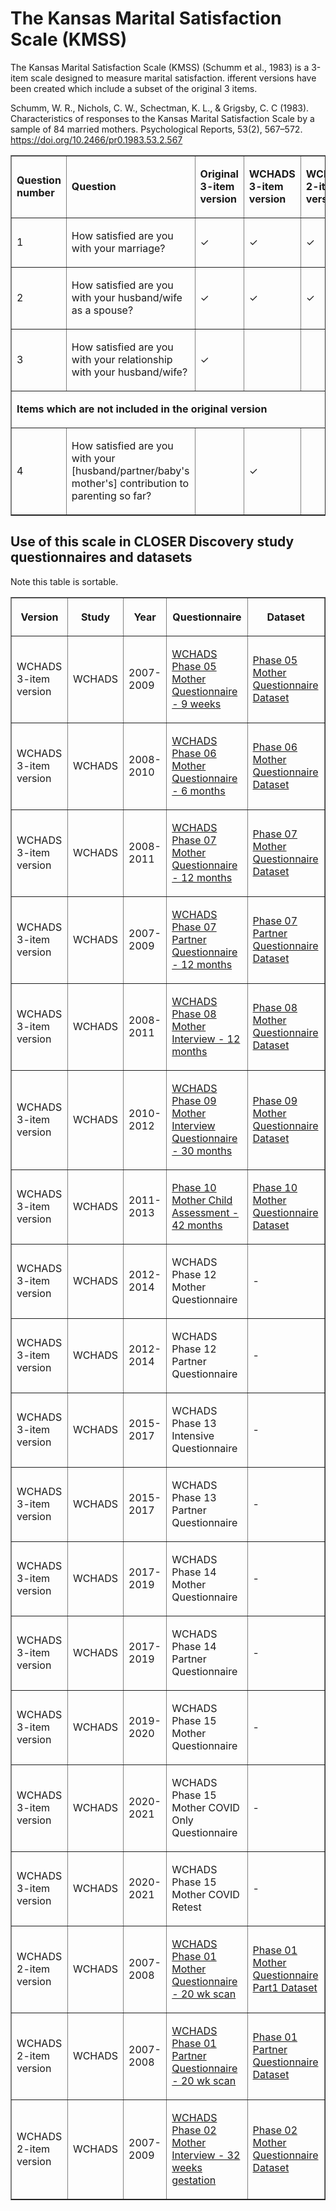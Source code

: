 <h1>
  The Kansas Marital Satisfaction Scale (KMSS) 
</h1>
<p>
  The Kansas Marital Satisfaction Scale (KMSS) (Schumm et al., 1983) is a 3-item scale designed to measure marital satisfaction. 
  ifferent versions have been created which include a subset of the original 3 items.
</p>
<p>
      Schumm, W. R., Nichols, C. W., Schectman, K. L., & Grigsby, C. C (1983). Characteristics of responses to the Kansas Marital Satisfaction Scale by a sample of 84 married mothers. Psychological Reports, 53(2), 567–572.
      <a href="https://doi.org/10.2466/pr0.1983.53.2.567">https://doi.org/10.2466/pr0.1983.53.2.567</a>
</p>
<table border="1" cellspacing="0" cellpadding="0" width="95%">
  <colgroup>
      <col>
  </colgroup>
  <colgroup>
      <col>
  </colgroup>
  <colgroup>
      <col>
  </colgroup>
  <colgroup>
      <col>
  </colgroup>
  <colgroup>
      <col>
  </colgroup>
  <tbody>
      <tr>
          <td>
              <p>
                  <strong>Question    number</strong>
              </p>
          </td>
          <td>
              <p>
                  <strong>Question</strong>
              </p>
          </td>
          <td>
              <p>
                  <strong>Original 3-item version</strong>
              </p>
          </td>
          <td>
              <p>
                  <strong>WCHADS 3-item version</strong>
              </p>
          </td>
          <td>
              <p>
                  <strong>WCHADS 2-item version</strong>
              </p>
          </td>
      </tr>
      <tr>
          <td>
              <p>
                  1
              </p>
          </td>
          <td>
              <p>
                  How satisfied are you with your marriage?
              </p>
          </td>
          <td>
              <p>
                  ✓
              </p>
          </td>
          <td>
              <p>
                  ✓
              </p>
          </td>
          <td>
              <p>
                  ✓
              </p>
          </td>
      </tr>
      <tr>
          <td>
              <p>
                  2
              </p>
          </td>
          <td>
              <p>
                  How satisfied are you with your husband/wife as a spouse?
              </p>
          </td>
          <td>
              <p>
                  ✓
              </p>
          </td>
          <td>
              <p>
                  ✓
              </p>
          </td>
          <td>
              <p>
                  ✓
              </p>
          </td>
      </tr>
      <tr>
          <td>
              <p>
                  3
              </p>
          </td>
          <td>
              <p>
                  How satisfied are you with your relationship with your husband/wife?
              </p>
          </td>
          <td>
              <p>
                  ✓
              </p>
          </td>
          <td>
          </td>
          <td>
          </td>
      </tr>
      <tr>
          <td colspan="5">
              <p>
                  <strong>
                      Items    which are not included in the original version
                  </strong>
              </p>
          </td>
      </tr>
      <tr>
          <td>
              <p>
                  4
              </p>
          </td>
          <td>
              <p>
                  How satisfied are you with your [husband/partner/baby's mother's] contribution to parenting so far?
              </p>
          </td>
          <td>
          </td>
          <td>
              <p>
                  ✓
              </p>
          </td>
          <td>
          </td>
      </tr>
  </tbody>
</table>
<h2>
  Use  of this scale in CLOSER Discovery study questionnaires and datasets
</h2>
Note this table is sortable.
<table class="table sortable" border="1" cellspacing="0" cellpadding="0" width="95%">
  <colgroup>
      <col>
  </colgroup>
  <colgroup>
      <col>
  </colgroup>
  <colgroup>
      <col>
  </colgroup>
  <colgroup>
      <col>
  </colgroup>
  <colgroup>
      <col>
  </colgroup>
  <thead>
      <tr>
          <th title="Background colour :">
                 <p>
                  <strong>Version</strong>
              </p>
          </th>
          <th title="Background colour :">
              <p>
                  <strong>Study</strong>
              </p>
          </th>
          <th>
              <p>
                  <strong>Year</strong>
              </p>
          </th>
          <th title="Background colour :">
              <p>
                  <strong>Questionnaire</strong>
              </p>
          </th>
          <th title="Background colour :">
              <p>
                  <strong>Dataset</strong>
              </p>
          </th>
        </tr>
      </thead>
        <tbody>
        <tr>
          <td>
              <p>
                  WCHADS 3-item version
              </p>
          </td>
          <td>
              <p>
                  WCHADS
              </p>
          </td>
          <td>
              <p>
                  2007-2009
              </p>
          </td>
          <td>
              <p>
                  <a href="https://discovery.closer.ac.uk/item/uk.wchads/e5f2e642-f528-4fef-bae5-a37ebfd5c611">
                      WCHADS Phase 05 Mother Questionnaire - 9 weeks                   
                  </a>
              </p>
          </td>
          <td>
              <p>
                  <a href="https://discovery.closer.ac.uk/item/uk.wchads/f78115a8-4b44-448e-8bdb-69d5d65bccb8">
                     Phase 05 Mother Questionnaire Dataset
                  </a>
              </p>
          </td>
        </tr>
        <tr>
          <td>
              <p>
                  WCHADS 3-item version
              </p>
          </td>
          <td>
              <p>
                  WCHADS
              </p>
          </td>
          <td>
              <p>
                  2008-2010
              </p>
          </td>
          <td>
              <p>
                  <a href="https://discovery.closer.ac.uk/item/uk.wchads/467e0c07-0aef-4c92-9368-8936d1d7fdae">
                      WCHADS Phase 06 Mother Questionnaire - 6 months                   
                  </a>
              </p>
          </td>
          <td>
              <p>
                  <a href="https://discovery.closer.ac.uk/item/uk.wchads/158e3ae8-5437-4c5f-afb2-3fdfecb59999">
                     Phase 06 Mother Questionnaire Dataset
                  </a>
              </p>
          </td>
        </tr>
        <tr>
          <td>
              <p>
                  WCHADS 3-item version
              </p>
          </td>
          <td>
              <p>
                  WCHADS
              </p>
          </td>
          <td>
              <p>
                  2008-2011
              </p>
          </td>
          <td>
              <p>
                  <a href="https://discovery.closer.ac.uk/item/uk.wchads/4baaa879-deb5-4629-bb98-2f6b9e44160b">
                      WCHADS Phase 07 Mother Questionnaire - 12 months
                  </a>
              </p>
          </td>
          <td>
              <p>
                  <a href="https://discovery.closer.ac.uk/item/uk.wchads/d1c73940-ff8c-481c-99e2-658c37a72284">
                     Phase 07 Mother Questionnaire Dataset
                  </a>
              </p>
          </td>
        </tr>
        <tr>
          <td>
              <p>
                  WCHADS 3-item version
              </p>
          </td>
          <td>
              <p>
                  WCHADS
              </p>
          </td>
          <td>
              <p>
                  2007-2009
              </p>
          </td>
          <td>
              <p>
                  <a href="https://discovery.closer.ac.uk/item/uk.wchads/b5c2abd0-806e-4638-8818-c4e0638ce2a0">
                      WCHADS Phase 07 Partner Questionnaire - 12 months                  
                  </a>
              </p>
          </td>
          <td>
              <p>
                  <a href="https://discovery.closer.ac.uk/item/uk.wchads/7de53a48-c382-494d-8a12-a698ccc77bd2">
                     Phase 07 Partner Questionnaire Dataset
                  </a>
              </p>
          </td>
        </tr>
        <tr>
          <td>
              <p>
                  WCHADS 3-item version
              </p>
          </td>
          <td>
              <p>
                  WCHADS
              </p>
          </td>
          <td>
              <p>
                  2008-2011
              </p>
          </td>
          <td>
              <p>
                  <a href="https://discovery.closer.ac.uk/item/uk.wchads/88653faf-ec25-4722-af73-5111ad68be88">
                      WCHADS Phase 08 Mother Interview - 12 months                   
                  </a>
              </p>
          </td>
          <td>
              <p>
                  <a href="https://discovery.closer.ac.uk/item/uk.wchads/0c21ab7d-9494-48e7-b35d-07b47acaf0d9">
                    Phase 08 Mother Questionnaire Dataset
                  </a>
              </p>
          </td>
        </tr>
        <tr>
          <td>
              <p>
                  WCHADS 3-item version
              </p>
          </td>
          <td>
              <p>
                  WCHADS
              </p>
          </td>
          <td>
              <p>
                  2010-2012
              </p>
          </td>
          <td>
              <p>
                  <a href="https://discovery.closer.ac.uk/item/uk.wchads/e8477d12-f174-41a0-aea8-0a9402e7b89c">
                      WCHADS Phase 09 Mother Interview Questionnaire - 30 months                   
                  </a>
              </p>
          </td>
          <td>
              <p>
                  <a href="https://discovery.closer.ac.uk/item/uk.wchads/958a7eec-e1b1-4f35-9d71-d31d6a321bb0">
                     Phase 09 Mother Questionnaire Dataset
                  </a>
              </p>
          </td>
        </tr>
        <tr>
          <td>
              <p>
                  WCHADS 3-item version
              </p>
          </td>
          <td>
              <p>
                  WCHADS
              </p>
          </td>
          <td>
              <p>
                  2011-2013
              </p>
          </td>
          <td>
              <p>
                  <a href="https://discovery.closer.ac.uk/item/uk.wchads/0b24b6e9-c0ad-48f3-bf81-09e2db10d989">
                      Phase 10 Mother Child Assessment - 42 months                   
                  </a>
              </p>
          </td>
          <td>
              <p>
                  <a href="https://discovery.closer.ac.uk/item/uk.wchads/1d13fc3b-5391-4820-a595-670cf0e4670a">
                     Phase 10 Mother Questionnaire Dataset
                  </a>
              </p>
          </td>
        </tr>
        <tr>
          <td>
              <p>
                  WCHADS 3-item version
              </p>
          </td>
          <td>
              <p>
                  WCHADS
              </p>
          </td>
          <td>
              <p>
                  2012-2014
              </p>
          </td>
          <td>
              <p>
                      WCHADS Phase 12 Mother Questionnaire                   
              </p>
          </td>
          <td>
            <p>
                    -                   
              </p>
          </td>
        </tr>
        <tr>
          <td>
              <p>
                  WCHADS 3-item version
              </p>
          </td>
          <td>
              <p>
                  WCHADS
              </p>
          </td>
          <td>
              <p>
                  2012-2014
              </p>
          </td>
          <td>
              <p>
                      WCHADS Phase 12 Partner Questionnaire                  
              </p>
          </td>
          <td>
            <p>
                    -                   
              </p>
          </td>
        </tr>
        <tr>
          <td>
              <p>
                  WCHADS 3-item version
              </p>
          </td>
          <td>
              <p>
                  WCHADS
              </p>
          </td>
          <td>
              <p>
                  2015-2017
              </p>
          </td>
          <td>
              <p>
                      WCHADS Phase 13 Intensive Questionnaire                  
              </p>
          </td>
          <td>
            <p>
                    -                   
              </p>
          </td>
        </tr>
        <tr>
          <td>
              <p>
                  WCHADS 3-item version
              </p>
          </td>
          <td>
              <p>
                  WCHADS
              </p>
          </td>
          <td>
              <p>
                  2015-2017
              </p>
          </td>
          <td>
              <p>
                      WCHADS Phase 13 Partner Questionnaire                   
              </p>
          </td>
          <td>
            <p>
                    -                   
              </p>
          </td>
        </tr>
        <tr>
          <td>
              <p>
                  WCHADS 3-item version
              </p>
          </td>
          <td>
              <p>
                  WCHADS
              </p>
          </td>
          <td>
              <p>
                  2017-2019
              </p>
          </td>
          <td>
              <p>
                      WCHADS Phase 14 Mother Questionnaire                  
              </p>
          </td>
          <td>
            <p>
                    -                   
              </p>
          </td>
        </tr>
        <tr>
          <td>
              <p>
                  WCHADS 3-item version
              </p>
          </td>
          <td>
              <p>
                  WCHADS
              </p>
          </td>
          <td>
              <p>
                  2017-2019
              </p>
          </td>
          <td>
              <p>
                      WCHADS Phase 14 Partner Questionnaire                 
              </p>
          </td>
          <td>
            <p>
                    -                   
              </p>
          </td>
        </tr>
        <tr>
          <td>
              <p>
                  WCHADS 3-item version
              </p>
          </td>
          <td>
              <p>
                  WCHADS
              </p>
          </td>
          <td>
              <p>
                  2019-2020
              </p>
          </td>
          <td>
              <p>
                      WCHADS Phase 15 Mother Questionnaire                   
              </p>
          </td>
          <td>
            <p>
                    -                   
              </p>
          </td>
        </tr>
        <tr>
          <td>
              <p>
                  WCHADS 3-item version
              </p>
          </td>
          <td>
              <p>
                  WCHADS
              </p>
          </td>
          <td>
              <p>
                  2020-2021
              </p>
          </td>
          <td>
              <p>
                     WCHADS Phase 15 Mother COVID Only Questionnaire                   
              </p>
          </td>
          <td>
            <p>
                    -                   
              </p>
          </td>
        </tr>
        <tr>
          <td>
              <p>
                  WCHADS 3-item version
              </p>
          </td>
          <td>
              <p>
                  WCHADS
              </p>
          </td>
          <td>
              <p>
                  2020-2021
              </p>
          </td>
          <td>
              <p>
                      WCHADS Phase 15 Mother COVID Retest                   
              </p>
          </td>
          <td>
            <p>
                    -                   
              </p>
          </td>
        </tr>
        <tr>
          <td>
              <p>
                  WCHADS 2-item version
              </p>
          </td>
          <td>
              <p>
                  WCHADS
              </p>
          </td>
          <td>
              <p>
                  2007-2008
              </p>
          </td>
          <td>
              <p>
                  <a href="https://discovery.closer.ac.uk/item/uk.wchads/f10d92d8-896b-45c6-92cf-a8374d1f4a40">
                      WCHADS Phase 01 Mother Questionnaire - 20 wk scan                   
                  </a>
              </p>
          </td>
          <td>
              <p>
                  <a href="https://discovery.closer.ac.uk/item/uk.wchads/d49cf7b6-dd89-46fa-8c37-42677db80f70">
                     Phase 01 Mother Questionnaire Part1 Dataset
                  </a>
              </p>
          </td>
        </tr>        
        <tr>
          <td>
              <p>
                  WCHADS 2-item version
              </p>
          </td>
          <td>
              <p>
                  WCHADS
              </p>
          </td>
          <td>
              <p>
                  2007-2008
              </p>
          </td>
          <td>
              <p>
                  <a href="https://discovery.closer.ac.uk/item/uk.wchads/b175a540-b6f9-4888-9b3e-4eebf0f6bcbb">
                      WCHADS Phase 01 Partner Questionnaire - 20 wk scan                  
                  </a>
              </p>
          </td>
          <td>
              <p>
                  <a href="https://discovery.closer.ac.uk/item/uk.wchads/afb851b5-975d-4556-b0ad-402b254dddaf">
                     Phase 01 Partner Questionnaire Dataset
                  </a>
              </p>
          </td>
        </tr>
        <tr>
          <td>
              <p>
                  WCHADS 2-item version
              </p>
          </td>
          <td>
              <p>
                  WCHADS
              </p>
          </td>
          <td>
              <p>
                  2007-2009
              </p>
          </td>
          <td>
              <p>
                  <a href="https://discovery.closer.ac.uk/item/uk.wchads/b6c501bf-409c-46d5-9230-bcbe0cd78f63">
                      WCHADS Phase 02 Mother Interview - 32 weeks gestation                 
                  </a>
              </p>
          </td>
          <td>
              <p>
                  <a href="https://discovery.closer.ac.uk/item/uk.wchads/5f913e26-f8c3-460e-a0af-6c627cd754fa">
                     Phase 02 Mother Questionnaire Dataset
                  </a>
              </p>
          </td>
        </tr>
        </tbody>
</table>
